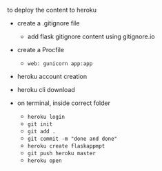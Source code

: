 to deploy the content to heroku

- create a .gitignore file
    - add flask gitignore content using gitignore.io

- create a Procfile
    - `web: gunicorn app:app`

- heroku account creation
- heroku cli download
- on terminal, inside correct folder
    - `heroku login`
    - `git init`
    - `git add .`
    - `git commit -m "done and done"`
    - `heroku create flaskappmpt`
    - `git push heroku master`
    - `heroku open`
